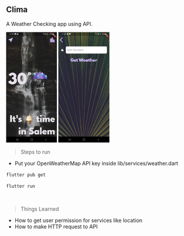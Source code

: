 ## Clima

A Weather Checking app using API.

<img src="./gh_assets/restult_page.jpg" height="300" />
<img src="./gh_assets/search_page.jpg" height="300" />

> Steps to run

-   Put your OpenWeatherMap API key inside lib/services/weather.dart

```bash
flutter pub get
```

```bash
flutter run
```

<br />

> Things Learned

-   How to get user permission for services like location
-   How to make HTTP request to API
